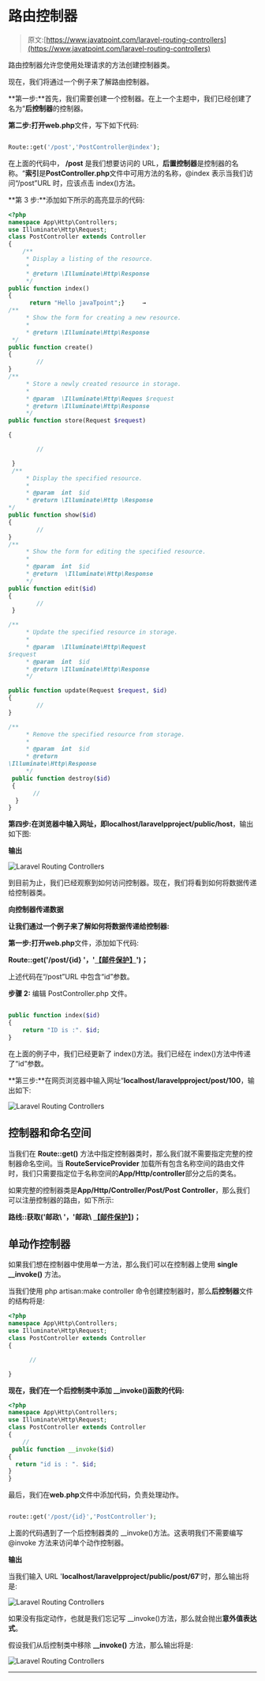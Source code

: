 # 路由控制器

> 原文:[https://www.javatpoint.com/laravel-routing-controllers](https://www.javatpoint.com/laravel-routing-controllers)

路由控制器允许您使用处理请求的方法创建控制器类。

现在，我们将通过一个例子来了解路由控制器。

**第一步:**首先，我们需要创建一个控制器。在上一个主题中，我们已经创建了名为“**后控制器**的控制器。

**第二步:**打开**web.php**文件，写下如下代码:

```php

Route::get('/post','PostController@index');

```

在上面的代码中， **/post** 是我们想要访问的 URL，**后置控制器**是控制器的名称。“**索引**是**PostController.php**文件中可用方法的名称，@index 表示当我们访问“/post”URL 时，应该点击 index()方法。

**第 3 步:**添加如下所示的高亮显示的代码:

```php
<?php
namespace App\Http\Controllers;
use Illuminate\Http\Request;
class PostController extends Controller
{
    /**
     * Display a listing of the resource.
     *
     * @return \Illuminate\Http\Response
     */
public function index()
{
      return "Hello javaTpoint";}     →
/**
     * Show the form for creating a new resource.
     *
     * @return \Illuminate\Http\Response
 */
public function create()
{
        //
}
/**
     * Store a newly created resource in storage.
     *
     * @param  \Illuminate\Http\Reques $request
     * @return \Illuminate\Http\Response
     */
public function store(Request $request)

{

        //

 }
 /**
     * Display the specified resource.
     *
     * @param  int  $id
     * @return \Illuminate\Http \Response
*/
public function show($id)
{
        //
}
/**
     * Show the form for editing the specified resource.
     *
     * @param  int  $id
     * @return  \Illuminate\Http\Response
     */
public function edit($id)
{
        //
 }

/**
     * Update the specified resource in storage.
     *
     * @param  \Illuminate\Http\Request   
$request
     * @param  int  $id
     * @return \Illuminate\Http\Response
     */

public function update(Request $request, $id)
{
        //
}

/**
     * Remove the specified resource from storage.
     *
     * @param  int  $id
     * @return  
\Illuminate\Http\Response
     */
 public function destroy($id)
 {
       //
  }
}

```

**第四步:**在浏览器中输入网址，即**localhost/laravelpproject/public/host**，输出如下图:

**输出**

![Laravel Routing Controllers](img/4bc1b46ee74d9ba1bdc7f7d74302ae5f.png)

到目前为止，我们已经观察到如何访问控制器。现在，我们将看到如何将数据传递给控制器类。

**向控制器传递数据**

**让我们通过一个例子来了解如何将数据传递给控制器:**

**第一步:**打开**web.php**文件，添加如下代码:

**Route::get('/post/{id} '，'[【邮件保护】](/cdn-cgi/l/email-protection)')；**

上述代码在“/post”URL 中包含“id”参数。

**步骤 2:** 编辑 PostController.php 文件。

```php

public function index($id)
{
    return "ID is :". $id;
}

```

在上面的例子中，我们已经更新了 index()方法。我们已经在 index()方法中传递了“id”参数。

**第三步:**在网页浏览器中输入网址“**localhost/laravelpproject/post/100**，输出如下:

![Laravel Routing Controllers](img/4eaf1022509921491ead71b2b18f3014.png)

## 控制器和命名空间

当我们在 **Route::get()** 方法中指定控制器类时，那么我们就不需要指定完整的控制器命名空间。当 **RouteServiceProvider** 加载所有包含名称空间的路由文件时，我们只需要指定位于名称空间的**App/Http/controller**部分之后的类名。

如果完整的控制器类是**App/Http/Controller/Post/Post Controller**，那么我们可以注册控制器的路由，如下所示:

**路线::获取('邮政\ '，'邮政\ [【邮件保护】](/cdn-cgi/l/email-protection))；**

## 单动作控制器

如果我们想在控制器中使用单一方法，那么我们可以在控制器上使用 **single __invoke()** 方法。

当我们使用 php artisan:make controller 命令创建控制器时，那么**后控制器**文件的结构将是:

```php
<?php
namespace App\Http\Controllers;
use Illuminate\Http\Request;
class PostController extends Controller
{

      //

}

```

**现在，我们在一个后控制类中添加 __invoke()函数的代码:**

```php
<?php
namespace App\Http\Controllers;
use Illuminate\Http\Request;
class PostController extends Controller
{
    //
 public function __invoke($id)
{
  return "id is : ". $id;
}
}

```

最后，我们在**web.php**文件中添加代码，负责处理动作。

```php

route::get('/post/{id}','PostController');

```

上面的代码遇到了一个后控制器类的 __invoke()方法。这表明我们不需要编写@invoke 方法来访问单个动作控制器。

**输出**

当我们输入 URL '**localhost/laravelpproject/public/post/67**'时，那么输出将是:

![Laravel Routing Controllers](img/23bc598c4c976569e3824dd9816b42f4.png)

如果没有指定动作，也就是我们忘记写 __invoke()方法，那么就会抛出**意外值表达式**。

假设我们从后控制类中移除 **__invoke()** 方法，那么输出将是:

![Laravel Routing Controllers](img/6465fd4702898e3e08f7bd878796dc57.png)

* * *